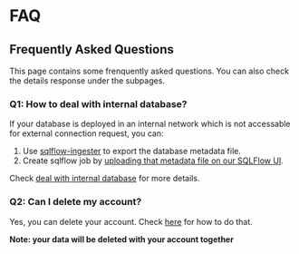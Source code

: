# FAQ

## Frequently Asked Questions

This page contains some frenquently asked questions. You can also check the details response under the subpages.

### Q1: How to deal with internal database?

If your database is deployed in an internal network which is not accessable for external connection request, you can:

1. Use [sqlflow-ingester](broken-reference) to export the database metadata file.
2. Create sqlflow job by [uploading that metadata file on our SQLFlow UI](../../1.-introduction/ui/job-management/job-sources.md#upload-file).&#x20;

Check [deal with internal database](handling-internal-database.md) for more details.

### Q2: Can I delete my account?

Yes, you can delete your account. Check [here](delete-your-account.md) for how to do that.

**Note: your data will be deleted with your account together**

